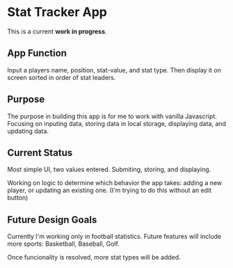 # Stat Tracker App

This is a current **work in progress**.

## App Function
Input a players name, position, stat-value, and stat type.  Then display it on screen sorted in order of stat leaders.

## Purpose
The purpose in building this app is for me to work with vanilla Javascript.  Focusing on inputing data, storing data in local storage, displaying data, and updating data.

## Current Status
Most simple UI, two values entered.  Submiting, storing, and displaying.  

Working on logic to determine which behavior the app takes: adding a new player, or updating an existing one.
(I'm trying to do this without an edit button)

## Future Design Goals
Currently I'm working only in football statistics.  Future features will include more sports: Basketball, Baseball, Golf.

Once funcionality is resolved, more stat types will be added.